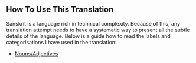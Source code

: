 ## How To Use This Translation

Sanskrit is a language rich in technical complexity. Because of this,
any translation attempt needs to have a systematic way to present all
the subtle details of the language. Below is a guide how to read the
labels and categorisations I have used in the translation:

* [Nouns/Adjectives](./nouns_adj.md) 
